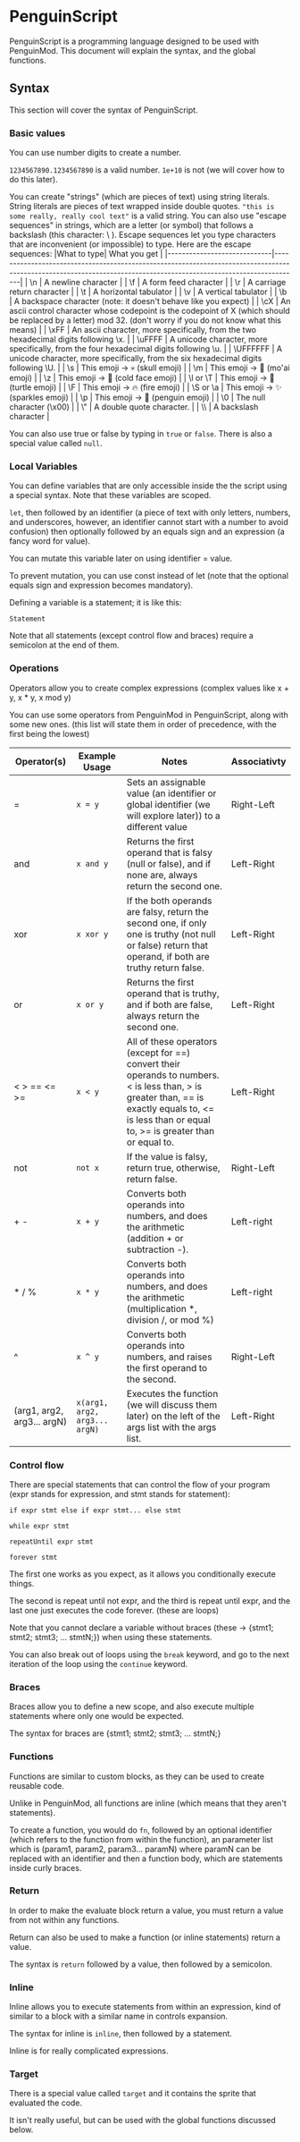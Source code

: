 # PenguinScript
PenguinScript is a programming language designed to be used with PenguinMod. 
This document will explain the syntax, and the global functions.

## Syntax

This section will cover the syntax of PenguinScript.

### Basic values

You can use number digits to create a number.

`1234567890.1234567890` is a valid number.
`1e+10` is not (we will cover how to do this later).

You can create "strings" (which are pieces of text) using string literals.
String literals are pieces of text wrapped inside double quotes.
`"this is some really, really cool text"` is a valid string.
You can also use "escape sequences" in strings, which are a letter (or symbol) that follows a backslash (this character: \\ ).
Escape sequences let you type characters that are inconvenient (or impossible) to type.
Here are the escape sequences:
|What to type| What you get                                                                                                                                                                   |
|-----------------------------|-------------------------------------------------------------------------------------------------------------------------------------------------------------------|
| \\n        | A newline character                                                                                                                                               |
| \\f        | A form feed character                                                                                                                                             |
| \\r        | A carriage return character                                                                                                                                       |
| \\t        | A horizontal tabulator                                                                                                                                            |
| \\v        | A vertical tabulator                                                                                                                                              |
| \\b        | A backspace character (note: it doesn't behave like you expect)                                                                                                   |
| \\cX       | An ascii control character whose codepoint is the codepoint of X (which should be replaced by a letter) mod 32. (don't worry if you do not know what this means)  |
| \\xFF      | An ascii character, more specifically, from the two hexadecimal digits following \\x.                                                                             |
| \\uFFFF    | A unicode character, more specifically, from the four hexadecimal digits following \\u.                                                                           |
| \\UFFFFFF  | A unicode character, more specifically, from the six hexadecimal digits following \\U.                                                                            |
| \\s        | This emoji -> 💀 (skull emoji)                                                                                                                                     |
| \\m        | This emoji -> 🗿 (mo'ai emoji)                                                                                                                                     |
| \\z        | This emoji -> 🥶 (cold face emoji)                                                                                                                                  |
| \\l or \\T | This emoji -> 🐢 (turtle emoji)                                                                                                                                    |
| \\F        | This emoji -> 🔥 (fire emoji)                                                                                                                                      |
| \\S or \\a | This emoji -> ✨ (sparkles emoji)                                                                                                                                  |
| \\p        | This emoji -> 🐧 (penguin emoji)                                                                                                                                   |
| \\0        | The null character (\\x00)                                                                                                                                         |
| \\"        | A double quote character.                                                                                                                                         |
| \\\\       | A backslash character                                                                                                                                             |

You can also use true or false by typing in `true` or `false`.
There is also a special value called `null`.

### Local Variables

You can define variables that are only accessible inside the the script using a special syntax. Note that these variables are scoped.

`let`, then followed by an identifier (a piece of text with only letters, numbers, and underscores, however, an identifier cannot start with a number to avoid confusion)
then optionally followed by an equals sign and an expression (a fancy word for value).

You can mutate this variable later on using identifier = value. 

To prevent mutation, you can use const instead of let (note that the optional equals sign and expression becomes mandatory).

Defining a variable is a statement; it is like this:

```scratch
Statement
```

Note that all statements (except control flow and braces) require a semicolon at the end of them.

### Operations

Operators allow you to create complex expressions (complex values like x + y, x * y, x mod y)

You can use some operators from PenguinMod in PenguinScript, along with some new ones. (this list will state them in order of precedence, with the first being the lowest)

|Operator(s)|Example Usage|Notes|Associativty
|--------|-------------|-----|-----------|
| = | `x = y` | Sets an assignable value (an identifier or global identifier (we will explore later)) to a different value|Right-Left
| and | `x and y` | Returns the first operand that is falsy (null or false), and if none are, always return the second one.|Left-Right
| xor | `x xor y` | If the both operands are falsy, return the second one, if only one is truthy (not null or false) return that operand, if both are truthy return false.|Left-Right
| or | `x or y` | Returns the first operand that is truthy, and if both are false, always return the second one.|Left-Right
| < > == <= >= | `x < y` | All of these operators (except for ==) convert their operands to numbers. < is less than, > is greater than, == is exactly equals to, <= is less than or equal to, >= is greater than or equal to.|Left-Right
| not | `not x` | If the value is falsy, return true, otherwise, return false. | Right-Left
| + - | `x + y` | Converts both operands into numbers, and does the arithmetic (addition + or subtraction -). | Left-right
| * / % | `x * y` | Converts both operands into numbers, and does the arithmetic (multiplication *, division /, or mod %)|Left-right
| ^ | `x ^ y` | Converts both operands into numbers, and raises the first operand to the second. | Right-Left
| (arg1, arg2, arg3... argN) | `x(arg1, arg2, arg3... argN)` | Executes the function (we will discuss them later) on the left of the args list with the args list.|Left-Right

### Control flow

There are special statements that can control the flow of your program (expr stands for expression, and stmt stands for statement):

`if expr stmt else if expr stmt... else stmt`

`while expr stmt`

`repeatUntil expr stmt`

`forever stmt`

The first one works as you expect, as it allows you conditionally execute things.

The second is repeat until not expr, and the third is repeat until expr, and the last one just executes the code forever. (these are loops)

Note that you cannot declare a variable without braces (these -> {stmt1; stmt2; stmt3; ... stmtN;}) when using these statements.

You can also break out of loops using the `break` keyword, and go to the next iteration of the loop using the `continue` keyword.

### Braces

Braces allow you to define a new scope, and also execute multiple statements where only one would be expected.

The syntax for braces are {stmt1; stmt2; stmt3; ... stmtN;}

### Functions

Functions are similar to custom blocks, as they can be used to create reusable code.

Unlike in PenguinMod, all functions are inline (which means that they aren't statements).

To create a function, you would do `fn`, followed by an optional identifier (which refers to the function from within the function), an parameter list which is (param1, param2, param3... paramN) where paramN can be replaced with an identifier and then a function body, which are statements inside curly braces.

### Return

In order to make the evaluate block return a value, you must return a value from not within any functions.

Return can also be used to make a function (or inline statements) return a value.

The syntax is `return` followed by a value, then followed by a semicolon.

### Inline

Inline allows you to execute statements from within an expression, kind of similar to a block with a similar name in controls expansion.

The syntax for inline is `inline`, then followed by a statement.

Inline is for really complicated expressions.

### Target

There is a special value called `target` and it contains the sprite that evaluated the code.

It isn't really useful, but can be used with the global functions discussed below.
